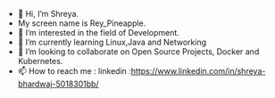 - 👋 Hi, I’m Shreya.
- My screen name is Rey_Pineapple.
- 👀 I’m interested in the field of Development.
- 🌱 I’m currently learning Linux,Java and Networking
- 💞️ I’m looking to collaborate on Open Source Projects, Docker and Kubernetes.
- 📫 How to reach me : linkedin :https://www.linkedin.com/in/shreya-bhardwaj-5018301bb/

<!---
Shreya088/Shreya088 is a ✨ special ✨ repository because its `README.md` (this file) appears on your GitHub profile.
You can click the Preview link to take a look at your changes.
--->
